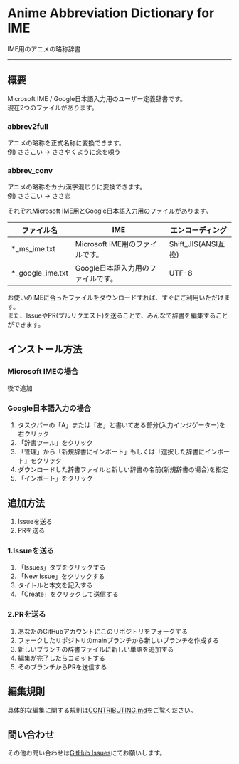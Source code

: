 # Anime Abbreviation Dictionary for IME
IME用のアニメの略称辞書

---

## 概要
Microsoft IME / Google日本語入力用のユーザー定義辞書です。  
現在2つのファイルがあります。  

### abbrev2full
アニメの略称を正式名称に変換できます。  
例) ささこい -> ささやくように恋を唄う

### abbrev_conv
アニメの略称をカナ/漢字混じりに変換できます。  
例) ささこい -> ささ恋

それぞれMicrosoft IME用とGoogle日本語入力用のファイルがあります。

| ファイル名 | IME | エンコーディング |
|---|---|---|
|*_ms_ime.txt|Microsoft IME用のファイルです。|Shift_JIS(ANSI互換)|
|*_google_ime.txt|Google日本語入力用のファイルです。|UTF-8|

お使いのIMEに合ったファイルをダウンロードすれば、すぐにご利用いただけます。  
また、IssueやPR(プルリクエスト)を送ることで、みんなで辞書を編集することができます。  

## インストール方法
### Microsoft IMEの場合
後で追加

### Google日本語入力の場合
1. タスクバーの「A」または「あ」と書いてある部分(入力インジゲーター)を右クリック
1. 「辞書ツール」をクリック
1. 「管理」から「新規辞書にインポート」もしくは「選択した辞書にインポート」をクリック
1. ダウンロードした辞書ファイルと新しい辞書の名前(新規辞書の場合)を指定
1. 「インポート」をクリック

## 追加方法
1. Issueを送る
2. PRを送る

### 1.Issueを送る
1. 「Issues」タブをクリックする
2. 「New Issue」をクリックする
3. タイトルと本文を記入する
4. 「Create」をクリックして送信する

### 2.PRを送る
1. あなたのGitHubアカウントにこのリポジトリをフォークする
2. フォークしたリポジトリのmainブランチから新しいブランチを作成する
3. 新しいブランチの辞書ファイルに新しい単語を追加する
4. 編集が完了したらコミットする
5. そのブランチからPRを送信する

## 編集規則
具体的な編集に関する規則は[CONTRIBUTING.md](./CONTRIBUTING.md)をご覧ください。

## 問い合わせ
その他お問い合わせは[GitHub Issues](https://github.com/creative-account/anime_abbrev/issues)にてお願いします。

